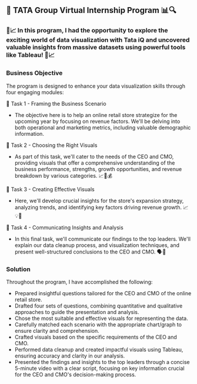 ## 🏢 TATA Group Virtual Internship Program 📊🔍
### 💼📈 In this program, I had the opportunity to explore the exciting world of data visualization with Tata iQ and uncovered valuable insights from massive datasets using powerful tools like Tableau! 💼📈

### Business Objective

The program is designed to enhance your data visualization skills through four engaging modules:

🎯 Task 1 - Framing the Business Scenario

* The objective here is to help an online retail store strategize for the upcoming year by focusing on revenue factors. We'll be delving into both operational and marketing metrics, including valuable demographic information.

🎯 Task 2 - Choosing the Right Visuals
* As part of this task, we'll cater to the needs of the CEO and CMO, providing visuals that offer a comprehensive understanding of the business performance, strengths, growth opportunities, and revenue breakdown by various categories. 📈💼💰

🎯 Task 3 - Creating Effective Visuals
* Here, we'll develop crucial insights for the store's expansion strategy, analyzing trends, and identifying key factors driving revenue growth. 📈💡🚀

🎯 Task 4 - Communicating Insights and Analysis
* In this final task, we'll communicate our findings to the top leaders. We'll explain our data cleanup process, and visualization techniques, and present well-structured conclusions to the CEO and CMO. 🗣️💼

### Solution
Throughout the program, I have accomplished the following:

* Prepared insightful questions tailored for the CEO and CMO of the online retail store.
* Drafted four sets of questions, combining quantitative and qualitative approaches to guide the presentation and analysis.
* Chose the most suitable and effective visuals for representing the data. 
* Carefully matched each scenario with the appropriate chart/graph to ensure clarity and comprehension.
* Crafted visuals based on the specific requirements of the CEO and CMO. 
* Performed data cleanup and created impactful visuals using Tableau, ensuring accuracy and clarity in our analysis.
* Presented the findings and insights to the top leaders through a concise 5-minute video with a clear script, focusing on key information crucial for the CEO and CMO's decision-making process. 

